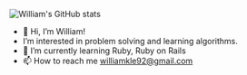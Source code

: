 ![William's GitHub stats](https://github-readme-stats.vercel.app/api?username=williamle92&show_icons=true&theme=dracula)

- 👋 Hi, I’m William!
- I’m interested in problem solving and learning algorithms.
- 🌱 I’m currently learning Ruby, Ruby on Rails
- 📫 How to reach me williamkle92@gmail.com

<!---
williamle92/williamle92 is a ✨ special ✨ repository because its `README.md` (this file) appears on your GitHub profile.
You can click the Preview link to take a look at your changes.
--->
